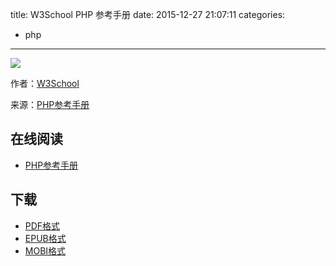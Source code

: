 title: W3School PHP 参考手册
date: 2015-12-27 21:07:11
categories:
  - php
---

![](https://ek8whxe.cloudimg.io/s/width/226/https://www.gitbook.com/cover/book/wizardforcel/w3school-php-ref.jpg?build=1450335078693&v=12.0.2)

作者：[W3School](http://www.w3cschool.cc)

来源：[PHP参考手册](http://www.w3cschool.cc/php/php-ref-array.html)

<!--more-->

## 在线阅读 ##

* [PHP参考手册](https://www.gitbook.com/book/wizardforcel/w3school-php-ref/details)

## 下载 ##

* [PDF格式](https://www.gitbook.com/download/pdf/book/wizardforcel/w3school-php-ref)
* [EPUB格式](https://www.gitbook.com/download/epub/book/wizardforcel/w3school-php-ref)
* [MOBI格式](https://www.gitbook.com/download/mobi/book/wizardforcel/w3school-php-ref)